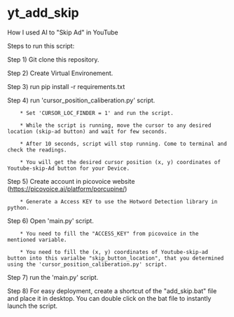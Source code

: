# yt_add_skip
How I used AI to "Skip Ad" in YouTube

Steps to run this script:

Step 1) Git clone this repository.

Step 2) Create Virtual Environement.

Step 3) run pip install -r requirements.txt

Step 4) run 'cursor_position_caliberation.py' script.

        * Set 'CURSOR_LOC_FINDER = 1' and run the script.
        
        * While the script is running, move the cursor to any desired location (skip-ad button) and wait for few seconds.
        
        * After 10 seconds, script will stop running. Come to terminal and check the readings.
        
        * You will get the desired cursor position (x, y) coordinates of Youtube-skip-Ad button for your Device.
        
Step 5) Create account in picovoice website (https://picovoice.ai/platform/porcupine/)

        * Generate a Access KEY to use the Hotword Detection library in python.
        
Step 6) Open 'main.py' script.

        * You need to fill the "ACCESS_KEY" from picovoice in the mentioned variable.
        
        * You need to fill the (x, y) coordinates of Youtube-skip-ad button into this varialbe "skip_button_location", that you determined using the 'cursor_position_caliberation.py' script.
        
Step 7) run the 'main.py' script.

Step 8) For easy deployment, create a shortcut of the "add_skip.bat" file and place it in desktop. You can double click on the bat file to instantly launch the script.
